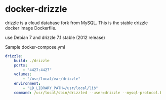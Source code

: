 # docker-drizzle
drizzle is a cloud database fork from MySQL. This is the stable drizzle docker image Dockerfile.

use Debian 7 and drizzle 7.1 stable (2012 release)

Sample docker-compose.yml

``` yaml
drizzle:
    build: ./drizzle
    ports:
        - "4427:4427"
    volumes:
        - "/usr/local/var/drizzle"
    environment:
        - "LD_LIBRARY_PATH=/usr/local/lib"
    command: /usr/local/sbin/drizzled --user=drizzle --mysql-protocol.bind-address=0.0.0.0 --datadir=/usr/local/var/drizzle/ --drizzle-protocol.bind-address=0.0.0.0
```
